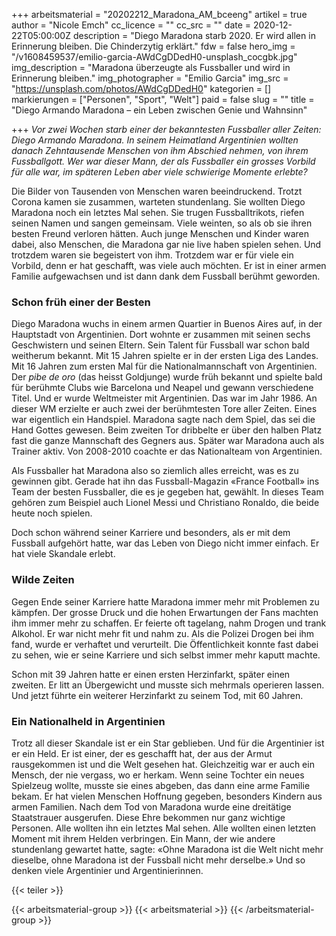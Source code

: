 +++
arbeitsmaterial = "20202212_Maradona_AM_bceeng"
artikel = true
author = "Nicole Emch"
cc_licence = ""
cc_src = ""
date = 2020-12-22T05:00:00Z
description = "Diego Maradona starb 2020. Er wird allen in Erinnerung bleiben. Die Chinderzytig erklärt."
fdw = false
hero_img = "/v1608459537/emilio-garcia-AWdCgDDedH0-unsplash_cocgbk.jpg"
img_description = "Maradona überzeugte als Fussballer und wird in Erinnerung bleiben."
img_photographer = "Emilio Garcia"
img_src = "https://unsplash.com/photos/AWdCgDDedH0"
kategorien = []
markierungen = ["Personen", "Sport", "Welt"]
paid = false
slug = ""
title = "Diego Armando Maradona – ein Leben zwischen Genie und Wahnsinn"

+++
_Vor zwei Wochen starb einer der bekanntesten Fussballer aller Zeiten: Diego Armando Maradona. In seinem Heimatland Argentinien wollten danach Zehntausende Menschen von ihm Abschied nehmen, von ihrem Fussballgott. Wer war dieser Mann, der als Fussballer ein grosses Vorbild für alle war, im späteren Leben aber viele schwierige Momente erlebte?_

Die Bilder von Tausenden von Menschen waren beeindruckend. Trotzt Corona kamen sie zusammen, warteten stundenlang. Sie wollten Diego Maradona noch ein letztes Mal sehen. Sie trugen Fussballtrikots, riefen seinen Namen und sangen gemeinsam. Viele weinten, so als ob sie ihren besten Freund verloren hätten. Auch junge Menschen und Kinder waren dabei, also Menschen, die Maradona gar nie live haben spielen sehen. Und trotzdem waren sie begeistert von ihm. Trotzdem war er für viele ein Vorbild, denn er hat geschafft, was viele auch möchten. Er ist in einer armen Familie aufgewachsen und ist dann dank dem Fussball berühmt geworden.

### Schon früh einer der Besten

Diego Maradona wuchs in einem armen Quartier in Buenos Aires auf, in der Hauptstadt von Argentinien. Dort wohnte er zusammen mit seinen sechs Geschwistern und seinen Eltern. Sein Talent für Fussball war schon bald weitherum bekannt. Mit 15 Jahren spielte er in der ersten Liga des Landes. Mit 16 Jahren zum ersten Mal für die Nationalmannschaft von Argentinien. Der _pibe de oro_ (das heisst Goldjunge) wurde früh bekannt und spielte bald für berühmte Clubs wie Barcelona und Neapel und gewann verschiedene Titel. Und er wurde Weltmeister mit Argentinien. Das war im Jahr 1986. An dieser WM erzielte er auch zwei der berühmtesten Tore aller Zeiten. Eines war eigentlich ein Handspiel. Maradona sagte nach dem Spiel, das sei die Hand Gottes gewesen. Beim zweiten Tor dribbelte er über den halben Platz fast die ganze Mannschaft des Gegners aus. Später war Maradona auch als Trainer aktiv. Von 2008-2010 coachte er das Nationalteam von Argentinien.

Als Fussballer hat Maradona also so ziemlich alles erreicht, was es zu gewinnen gibt. Gerade hat ihn das Fussball-Magazin «France Football» ins Team der besten Fussballer, die es je gegeben hat, gewählt. In dieses Team gehören zum Beispiel auch Lionel Messi und Christiano Ronaldo, die beide heute noch spielen.

Doch schon während seiner Karriere und besonders, als er mit dem Fussball aufgehört hatte, war das Leben von Diego nicht immer einfach. Er hat viele Skandale erlebt.

### Wilde Zeiten

Gegen Ende seiner Karriere hatte Maradona immer mehr mit Problemen zu kämpfen. Der grosse Druck und die hohen Erwartungen der Fans machten ihm immer mehr zu schaffen. Er feierte oft tagelang, nahm Drogen und trank Alkohol. Er war nicht mehr fit und nahm zu. Als die Polizei Drogen bei ihm fand, wurde er verhaftet und verurteilt. Die Öffentlichkeit konnte fast dabei zu sehen, wie er seine Karriere und sich selbst immer mehr kaputt machte.

Schon mit 39 Jahren hatte er einen ersten Herzinfarkt, später einen zweiten. Er litt an Übergewicht und musste sich mehrmals operieren lassen. Und jetzt führte ein weiterer Herzinfarkt zu seinem Tod, mit 60 Jahren.

### Ein Nationalheld in Argentinien

Trotz all dieser Skandale ist er ein Star geblieben. Und für die Argentinier ist er ein Held. Er ist einer, der es geschafft hat, der aus der Armut rausgekommen ist und die Welt gesehen hat. Gleichzeitig war er auch ein Mensch, der nie vergass, wo er herkam. Wenn seine Tochter ein neues Spielzeug wollte, musste sie eines abgeben, das dann eine arme Familie bekam. Er hat vielen Menschen Hoffnung gegeben, besonders Kindern aus armen Familien. Nach dem Tod von Maradona wurde eine dreitätige Staatstrauer ausgerufen. Diese Ehre bekommen nur ganz wichtige Personen. Alle wollten ihn ein letztes Mal sehen. Alle wollten einen letzten Moment mit ihrem Helden verbringen. Ein Mann, der wie andere stundenlang gewartet hatte, sagte: «Ohne Maradona ist die Welt nicht mehr dieselbe, ohne Maradona ist der Fussball nicht mehr derselbe.» Und so denken viele Argentinier und Argentinierinnen.

{{< teiler >}}

{{< arbeitsmaterial-group >}}
{{< arbeitsmaterial >}}
{{< /arbeitsmaterial-group >}}
